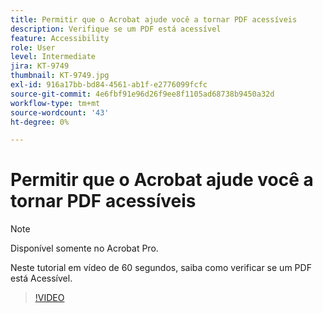 ```yaml
---
title: Permitir que o Acrobat ajude você a tornar PDF acessíveis
description: Verifique se um PDF está acessível
feature: Accessibility
role: User
level: Intermediate
jira: KT-9749
thumbnail: KT-9749.jpg
exl-id: 916a17bb-bd84-4561-ab1f-e2776099fcfc
source-git-commit: 4e6fbf91e96d26f9ee8f1105ad68738b9450a32d
workflow-type: tm+mt
source-wordcount: '43'
ht-degree: 0%

---
```


# Permitir que o Acrobat ajude você a tornar PDF acessíveis

>[!NOTE]
>
>Disponível somente no Acrobat Pro.

Neste tutorial em vídeo de 60 segundos, saiba como verificar se um PDF está Acessível.

>[!VIDEO](https://video.tv.adobe.com/v/340076?quality=12&learn=on&hidetitle=true)
